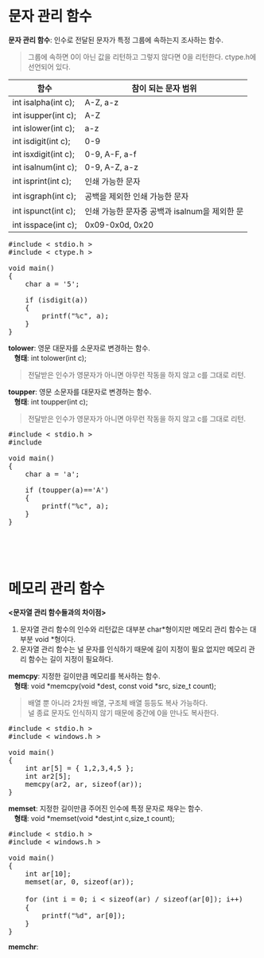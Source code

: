 # 문자 관리 함수
**문자 관리 함수**: 인수로 전달된 문자가 특정 그룹에 속하는지 조사하는 함수.  
> 그룹에 속하면 0이 아닌 값을 리턴하고 그렇지 않다면 0을 리턴한다.
> ctype.h에 선언되어 있다.

|함수|참이 되는 문자 범위|
|----|----|
|int isalpha(int c);|A-Z, a-z|
|int isupper(int c);|A-Z|
|int islower(int c);|a-z|
|int isdigit(int c);|0-9|
|int isxdigit(int c);|0-9, A-F, a-f|
|int isalnum(int c);|0-9, A-Z, a-z|
|int isprint(int c);|인쇄 가능한 문자|
|int isgraph(int c);|공백을 제외한 인쇄 가능한 문자|
|int ispunct(int c);|인쇄 가능한 문자중 공백과 isalnum을 제외한 문|
|int isspace(int c);|0x09-0x0d, 0x20|

<pre>#include < stdio.h >
#include < ctype.h >

void main()
{
	char a = '5';

	if (isdigit(a))
	{
		printf("%c", a);
	}
}</pre>

**tolower**: 영문 대문자를 소문자로 변경하는 함수.  
&nbsp;&nbsp;&nbsp;**형태**: int tolower(int c);  
> 전달받은 인수가 영문자가 아니면 아무런 작동을 하지 않고 c를 그대로 리턴.  

**toupper**: 영문 소문자를 대문자로 변경하는 함수.  
&nbsp;&nbsp;&nbsp;**형태**: int toupper(int c);  
> 전달받은 인수가 영문자가 아니면 아무런 작동을 하지 않고 c를 그대로 리턴.

<pre>#include < stdio.h >
#include <ctype.h>

void main()
{
	char a = 'a';

	if (toupper(a)=='A')
	{
		printf("%c", a);
	}
}</pre><br><br><br>

# 메모리 관리 함수
**<문자열 관리 함수들과의 차이점>**
1. 문자열 관리 함수의 인수와 리턴값은 대부분 char*형이지만 메모리 관리 함수는 대부분 void *형이다.
2. 문자열 관리 함수는 널 문자를 인식하기 때문에 길이 지정이 필요 없지만 메모리 관리 함수는 길이 지정이 필요하다.

**memcpy**: 지정한 길이만큼 메모리를 복사하는 함수.  
&nbsp;&nbsp;&nbsp;**형태**: void *memcpy(void *dest, const void *src, size_t count);  
> 배열 뿐 아니라 2차원 배열, 구조체 배열 등등도 복사 가능하다.  
> 널 종료 문자도 인식하지 않기 때문에 중간에 0을 만나도 복사한다. 

<pre>#include < stdio.h >
#include < windows.h >

void main()
{
	int ar[5] = { 1,2,3,4,5 };
	int ar2[5];
	memcpy(ar2, ar, sizeof(ar));
}</pre>

**memset**: 지정한 길이만큼 주어진 인수에 특정 문자로 채우는 함수.  
&nbsp;&nbsp;&nbsp;**형태**: void *memset(void *dest,int c,size_t count);

<pre>#include < stdio.h >
#include < windows.h >

void main()
{
	int ar[10];
	memset(ar, 0, sizeof(ar));

	for (int i = 0; i < sizeof(ar) / sizeof(ar[0]); i++)        //<실행결과>
	{                                                           //0000000000
		printf("%d", ar[0]);
	}
}</pre>

**memchr**: 
